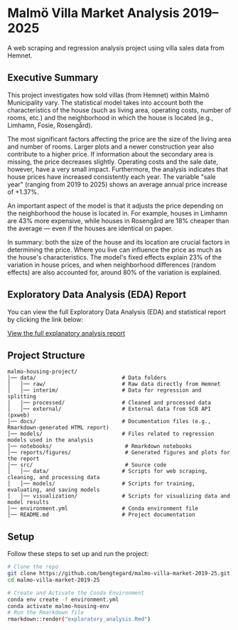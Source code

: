 # Malmö Villa Market Analysis 2019–2025
A web scraping and regression analysis project using villa sales data from Hemnet.

## Executive Summary
This project investigates how sold villas (from Hemnet) within Malmö Municipality vary. The statistical model takes into account both the characteristics of the house (such as living area, operating costs, number of rooms, etc.) and the neighborhood in which the house is located (e.g., Limhamn, Fosie, Rosengård).

The most significant factors affecting the price are the size of the living area and number of rooms. Larger plots and a newer construction year also contribute to a higher price. If information about the secondary area is missing, the price decreases slightly. Operating costs and the sale date, however, have a very small impact. Furthermore, the analysis indicates that house prices have increased consistently each year. The variable "sale year" (ranging from 2019 to 2025) shows an average annual price increase of +1.37%.

An important aspect of the model is that it adjusts the price depending on the neighborhood the house is located in. For example, houses in Limhamn are 43% more expensive, while houses in Rosengård are 18% cheaper than the average — even if the houses are identical on paper.

In summary: both the size of the house and its location are crucial factors in determining the price. Where you live can influence the price as much as the house's characteristics. The model's fixed effects explain 23% of the variation in house prices, and when neighborhood differences (random effects) are also accounted for, around 80% of the variation is explained.

## Exploratory Data Analysis (EDA) Report
You can view the full Exploratory Data Analysis (EDA) and statistical report by clicking the link below:

[View the full explanatory analysis report](https://github.com/Bengtegard/malmo-villa-market-2019-25/releases/download/v1.0/explanatory_analysis.html)


## Project Structure
```
malmo-housing-project/
│── data/                           # Data folders 
│   │── raw/                        # Raw data directly from Hemnet
│   │── interim/                    # Data for regression and splitting
│   │── processed/                  # Cleaned and processed data
│   │── external/                   # External data from SCB API (pxweb)
│── docs/                           # Documentation files (e.g., Rmarkdown-generated HTML report)
│── models/                         # Files related to regression models used in the analysis
│── notebooks/                       # Rmarkdown notebooks
│── reports/figures/                 # Generated figures and plots for the report
│── src/                             # Source code
│   │── data/                       # Scripts for web scraping, cleaning, and processing data
│   │── models/                     # Scripts for training, evaluating, and saving models
│   │── visualization/              # Scripts for visualizing data and model results
│── environment.yml                 # Conda environment file
│── README.md                       # Project documentation
```

## Setup

Follow these steps to set up and run the project:
   ```bash
   # Clone the repo
   git clone https://github.com/bengtegard/malmo-villa-market-2019-25.git
   cd malmo-villa-market-2019-25

   # Create and Activate the Conda Environment
   conda env create -f environment.yml
   conda activate malmo-housing-env
   # Run the Rmarkdown file
   rmarkdown::render("exploratory_analysis.Rmd")

